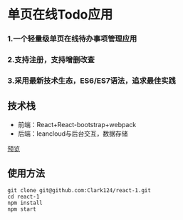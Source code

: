 # 单页在线Todo应用
### 1.一个轻量级单页在线待办事项管理应用
### 2.支持注册，支持增删改查
### 3.采用最新技术生态，ES6/ES7语法，追求最佳实践

## 技术栈
- 前端：React+React-bootstrap+webpack
- 后端：leancloud与后台交互，数据存储


[预览](https://clark124.github.io/react-1/build/index.html)

## 使用方法

```
git clone git@github.com:Clark124/react-1.git
cd react-1
npm install
npm start
```


